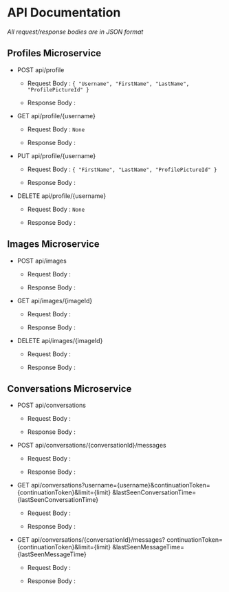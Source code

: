 # API Documentation

_All request/response bodies are in JSON format_

## Profiles Microservice

- POST api/profile

   - Request Body :
`{
"Username",
"FirstName",
"LastName",
"ProfilePictureId"
}`
  
   - Response Body : 

- GET api/profile/{username}

   - Request Body : `None`
  
   - Response Body :
   
- PUT api/profile/{username}

   - Request Body : 
`{
"FirstName",
"LastName",
"ProfilePictureId"
}`
  
   - Response Body :

- DELETE api/profile/{username}

   - Request Body : `None`
  
   - Response Body :

## Images Microservice

- POST api/images

   - Request Body :
  
   - Response Body :

- GET api/images/{imageId}

   - Request Body :
  
   - Response Body :

- DELETE api/images/{imageId}

   - Request Body :
  
   - Response Body :

## Conversations Microservice

- POST api/conversations

   - Request Body :
  
   - Response Body :

- POST api/conversations/{conversationId}/messages

   - Request Body :
  
   - Response Body :

- GET api/conversations?username={username}&continuationToken={continuationToken}&limit={limit}
&lastSeenConversationTime={lastSeenConversationTime}

   - Request Body :
  
   - Response Body :
   
- GET api/conversations/{conversationId}/messages? continuationToken={continuationToken}&limit={limit}
&lastSeenMessageTime={lastSeenMessageTime}

   - Request Body :
  
   - Response Body :

